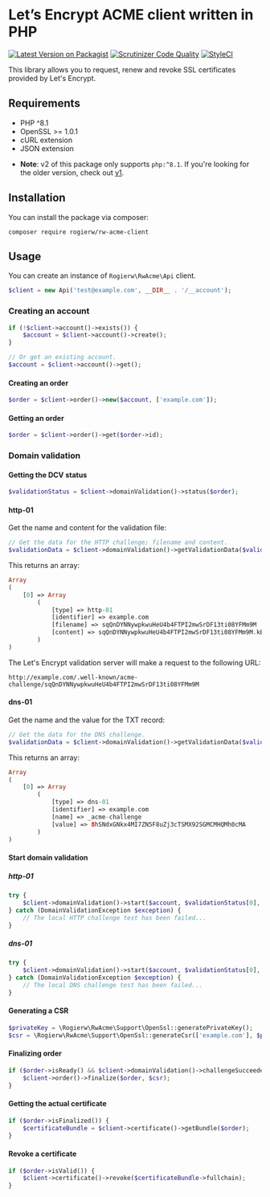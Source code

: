 # Let’s Encrypt ACME client written in PHP

[![Latest Version on Packagist](https://img.shields.io/packagist/v/rogierw/rw-acme-client.svg?style=flat-square)](https://packagist.org/packages/rogierw/rw-acme-client)
[![Scrutinizer Code Quality](https://img.shields.io/scrutinizer/g/RogierW/rw-acme-client.svg?style=flat-square)](https://scrutinizer-ci.com/g/RogierW/rw-acme-client/?branch=master)
[![StyleCI](https://github.styleci.io/repos/224902862/shield?style=flat-square&branch=master)](https://github.styleci.io/repos/224902862)

This library allows you to request, renew and revoke SSL certificates provided by Let's Encrypt.

## Requirements
- PHP ^8.1
- OpenSSL >= 1.0.1
- cURL extension
- JSON extension

* **Note**: v2 of this package only supports `php:^8.1`. If you're looking for the older version, check out [v1](https://github.com/RogierW/rw-acme-client/tree/v1).

## Installation
You can install the package via composer:

`composer require rogierw/rw-acme-client`

## Usage

You can create an instance of `Rogierw\RwAcme\Api` client.

```php
$client = new Api('test@example.com', __DIR__ . '/__account');
```

### Creating an account
```php
if (!$client->account()->exists()) {
    $account = $client->account()->create();
}

// Or get an existing account.
$account = $client->account()->get();
```

#### Creating an order
```php
$order = $client->order()->new($account, ['example.com']);
```

#### Getting an order
```php
$order = $client->order()->get($order->id);
```

### Domain validation

#### Getting the DCV status
```php
$validationStatus = $client->domainValidation()->status($order);
```

#### http-01

Get the name and content for the validation file:
```php
// Get the data for the HTTP challenge; filename and content.
$validationData = $client->domainValidation()->getValidationData($validationStatus, AuthorizationChallengeEnum::HTTP);
```

This returns an array:
```php
Array
(
    [0] => Array
        (
            [type] => http-01
            [identifier] => example.com
            [filename] => sqQnDYNNywpkwuHeU4b4FTPI2mwSrDF13ti08YFMm9M
            [content] => sqQnDYNNywpkwuHeU4b4FTPI2mwSrDF13ti08YFMm9M.kB7_eWSDdG3aWIaPSp6Uy4vLBbBI5M0COvM-AZOBcoQ
        )
)
```

The Let's Encrypt validation server will make a request to the following URL:
```
http://example.com/.well-known/acme-challenge/sqQnDYNNywpkwuHeU4b4FTPI2mwSrDF13ti08YFMm9M
```

#### dns-01

Get the name and the value for the TXT record:
```php
// Get the data for the DNS challenge.
$validationData = $client->domainValidation()->getValidationData($validationStatus, AuthorizationChallengeEnum::DNS);
```

This returns an array:
```php
Array
(
    [0] => Array
        (
            [type] => dns-01
            [identifier] => example.com
            [name] => _acme-challenge
            [value] => 8hSNdxGNkx4MI7ZN5F8uZj3cTSMX92SGMCMHQMh0cMA
        )
)
```

#### Start domain validation

##### http-01
```php
try {
    $client->domainValidation()->start($account, $validationStatus[0], AuthorizationChallengeEnum::HTTP);
} catch (DomainValidationException $exception) {
    // The local HTTP challenge test has been failed...
}
```

##### dns-01
```php
try {
    $client->domainValidation()->start($account, $validationStatus[0], AuthorizationChallengeEnum::DNS);
} catch (DomainValidationException $exception) {
    // The local DNS challenge test has been failed...
}
```

#### Generating a CSR
```php
$privateKey = \Rogierw\RwAcme\Support\OpenSsl::generatePrivateKey();
$csr = \Rogierw\RwAcme\Support\OpenSsl::generateCsr(['example.com'], $privateKey);
```

#### Finalizing order
```php
if ($order->isReady() && $client->domainValidation()->challengeSucceeded($order, DomainValidation::TYPE_HTTP)) {
    $client->order()->finalize($order, $csr);
}
```

#### Getting the actual certificate
```php
if ($order->isFinalized()) {
    $certificateBundle = $client->certificate()->getBundle($order);
}
```

#### Revoke a certificate
```php
if ($order->isValid()) {
    $client->certificate()->revoke($certificateBundle->fullchain);
}
```
